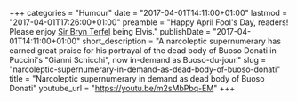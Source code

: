 +++
categories = "Humour"
date = "2017-04-01T14:11:00+01:00"
lastmod = "2017-04-01T17:26:00+01:00"
preamble = "Happy April Fool's Day, readers! Please enjoy [Sir Bryn Terfel](/scene/people/bryen-terfel/) being Elvis."
publishDate = "2017-04-01T14:11:00+01:00"
short_description = "A narcoleptic supernumerary has earned great praise for his portrayal of the dead body of Buoso Donati in Puccini&#039;s &quot;Gianni Schicchi&quot;, now in-demand as Buoso-du-jour."
slug = "narcoleptic-supernumerary-in-demand-as-dead-body-of-buoso-donati"
title = "Narcoleptic supernumerary in demand as dead body of Buoso Donati"
youtube_url = "https://youtu.be/m2sMbPbq-EM"
+++


